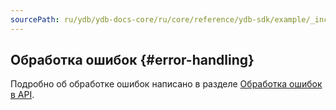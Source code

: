 ```yaml
---
sourcePath: ru/ydb/ydb-docs-core/ru/core/reference/ydb-sdk/example/_includes/steps/50_error_handling.md
---
```

## Обработка ошибок {#error-handling}

Подробно об обработке ошибок написано в разделе [Обработка ошибок в API](../../../error_handling.md).
